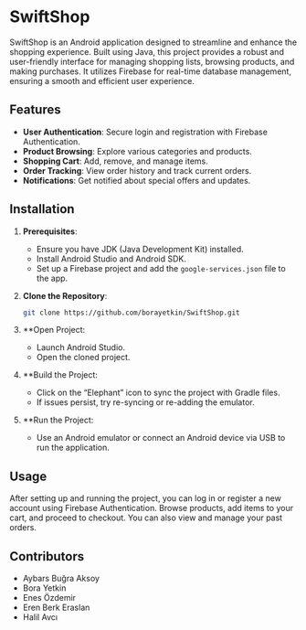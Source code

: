 # SwiftShop

SwiftShop is an Android application designed to streamline and enhance the shopping experience. Built using Java, this project provides a robust and user-friendly interface for managing shopping lists, browsing products, and making purchases. It utilizes Firebase for real-time database management, ensuring a smooth and efficient user experience.

## Features

- **User Authentication**: Secure login and registration with Firebase Authentication.
- **Product Browsing**: Explore various categories and products.
- **Shopping Cart**: Add, remove, and manage items.
- **Order Tracking**: View order history and track current orders.
- **Notifications**: Get notified about special offers and updates.

## Installation

1. **Prerequisites**:
   - Ensure you have JDK (Java Development Kit) installed.
   - Install Android Studio and Android SDK.
   - Set up a Firebase project and add the `google-services.json` file to the app.

2. **Clone the Repository**:
   ```bash
   git clone https://github.com/borayetkin/SwiftShop.git
3. **Open Project:
	-	Launch Android Studio.
	-	Open the cloned project.
4. **Build the Project:
	-	Click on the “Elephant” icon to sync the project with Gradle files.
	-	If issues persist, try re-syncing or re-adding the emulator.
 5. **Run the Project:
	-	Use an Android emulator or connect an Android device via USB to run the application.

## Usage

After setting up and running the project, you can log in or register a new account using Firebase Authentication. Browse products, add items to your cart, and proceed to checkout. You can also view and manage your past orders.

## Contributors
 - Aybars Buğra Aksoy
 - Bora Yetkin
 - Enes Özdemir
 - Eren Berk Eraslan
 - Halil Avcı
